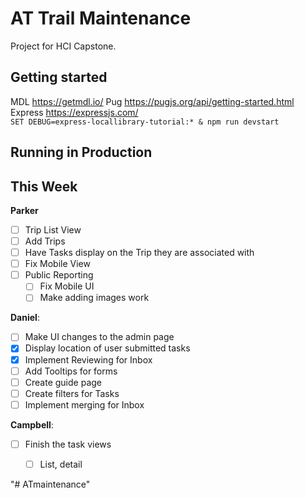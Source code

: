 # AT Trail Maintenance

Project for HCI Capstone.


## Getting started
MDL https://getmdl.io/
Pug https://pugjs.org/api/getting-started.html 
Express https://expressjs.com/  
`SET DEBUG=express-locallibrary-tutorial:* & npm run devstart`
## Running in Production


## This Week

**Parker**
- [ ] Trip List View
- [ ] Add Trips
- [ ] Have Tasks display on the Trip they are associated with
- [ ] Fix Mobile View
- [ ] Public Reporting
    - [ ] Fix Mobile UI
    - [ ] Make adding images work

**Daniel**:
- [ ] Make UI changes to the admin page
- [x] Display location of user submitted tasks
- [x] Implement Reviewing for Inbox
- [ ] Add Tooltips for forms
- [ ] Create guide page
- [ ] Create filters for Tasks
- [ ] Implement merging for Inbox

**Campbell**:
- [ ] Finish the task views
    - [ ] List, detail


"# ATmaintenance" 
